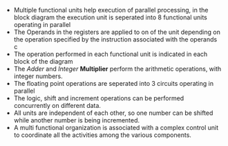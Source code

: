 - Multiple functional units help execution of parallel processing, in the block diagram the execution unit is seperated into 8 functional units operating in parallel 
- The Operands in the registers are applied to on of the unit depending on the operation specified by the instruction associated with the operands  c
- The operation performed in each functional unit is indicated in each block of the diagram
- The *Adder* and *Integer* **Multiplier** perform the arithmetic operations, with integer numbers.
- The floating point operations are seperated into 3 circuits operating in parallel 
- The logic, shift and increment operations can be performed concurrently on different data.
- All units are independent of each other, so one number can be shifted while another number is being incremented.
- A multi functional organization is associated with a complex control unit to coordinate all the activities among the various components.